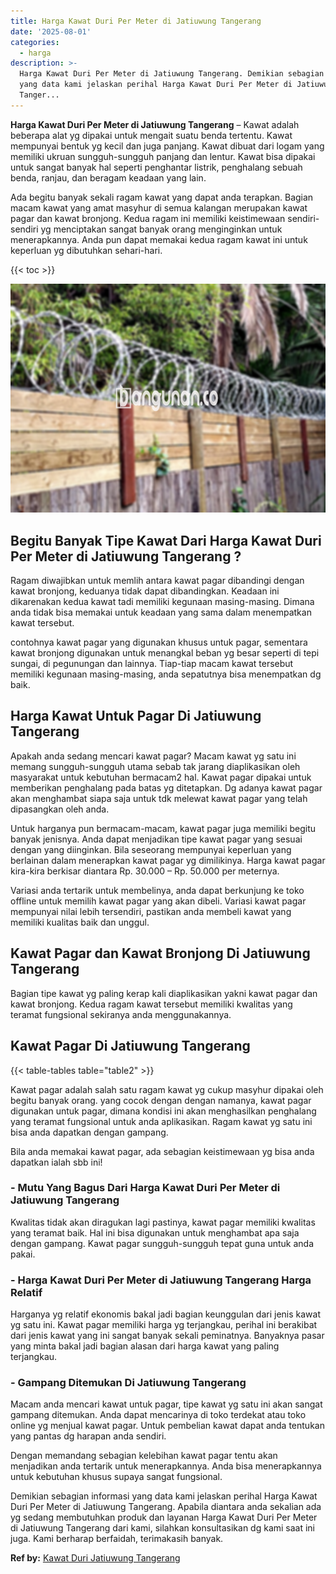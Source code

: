```yaml
---
title: Harga Kawat Duri Per Meter di Jatiuwung Tangerang
date: '2025-08-01'
categories:
  - harga
description: >-
  Harga Kawat Duri Per Meter di Jatiuwung Tangerang. Demikian sebagian informasi
  yang data kami jelaskan perihal Harga Kawat Duri Per Meter di Jatiuwung
  Tanger...
---
```


**Harga Kawat Duri Per Meter di Jatiuwung Tangerang** – Kawat adalah beberapa alat yg dipakai untuk mengait suatu benda tertentu. Kawat mempunyai bentuk yg kecil dan juga panjang. Kawat dibuat dari logam yang memiliki ukruan sungguh-sungguh panjang dan lentur. Kawat bisa dipakai untuk sangat banyak hal seperti penghantar listrik, penghalang sebuah benda, ranjau, dan beragam keadaan yang lain.

Ada begitu banyak sekali ragam kawat yang dapat anda terapkan. Bagian macam kawat yang amat masyhur di semua kalangan merupakan kawat pagar dan kawat bronjong. Kedua ragam ini memiliki keistimewaan sendiri-sendiri yg menciptakan sangat banyak orang menginginkan untuk menerapkannya. Anda pun dapat memakai kedua ragam kawat ini untuk keperluan yg dibutuhkan sehari-hari.

{{< toc >}}

![Harga Kawat Duri Per Meter di Jatiuwung Tangerang](/images/jual-kawat-murah12.png)

## Begitu Banyak Tipe Kawat Dari Harga Kawat Duri Per Meter di Jatiuwung Tangerang ?

Ragam diwajibkan untuk memlih antara kawat pagar dibandingi dengan kawat bronjong, keduanya tidak dapat dibandingkan. Keadaan ini dikarenakan kedua kawat tadi memiliki kegunaan masing-masing. Dimana anda tidak bisa memakai untuk keadaan yang sama dalam menempatkan kawat tersebut.

contohnya kawat pagar yang digunakan khusus untuk pagar, sementara kawat bronjong digunakan untuk menangkal beban yg besar seperti di tepi sungai, di pegunungan dan lainnya. Tiap-tiap macam kawat tersebut memiliki kegunaan masing-masing, anda sepatutnya bisa menempatkan dg baik.

## Harga Kawat Untuk Pagar Di Jatiuwung Tangerang

Apakah anda sedang mencari kawat pagar? Macam kawat yg satu ini memang sungguh-sungguh utama sebab tak jarang diaplikasikan oleh masyarakat untuk kebutuhan bermacam2 hal. Kawat pagar dipakai untuk memberikan penghalang pada batas yg ditetapkan. Dg adanya kawat pagar akan menghambat siapa saja untuk tdk melewat kawat pagar yang telah dipasangkan oleh anda.

Untuk harganya pun bermacam-macam, kawat pagar juga memiliki begitu banyak jenisnya. Anda dapat menjadikan tipe kawat pagar yang sesuai dengan yang diinginkan. Bila seseorang mempunyai keperluan yang berlainan dalam menerapkan kawat pagar yg dimilikinya. Harga kawat pagar kira-kira berkisar diantara Rp. 30.000 – Rp. 50.000 per meternya.

Variasi anda tertarik untuk membelinya, anda dapat berkunjung ke toko offline untuk memilih kawat pagar yang akan dibeli. Variasi kawat pagar mempunyai nilai lebih tersendiri, pastikan anda membeli kawat yang memiliki kualitas baik dan unggul.

## Kawat Pagar dan Kawat Bronjong Di Jatiuwung Tangerang

Bagian tipe kawat yg paling kerap kali diaplikasikan yakni kawat pagar dan kawat bronjong. Kedua ragam kawat tersebut memiliki kwalitas yang teramat fungsional sekiranya anda menggunakannya.

## Kawat Pagar Di Jatiuwung Tangerang

{{< table-tables table="table2" >}}

Kawat pagar adalah salah satu ragam kawat yg cukup masyhur dipakai oleh begitu banyak orang. yang cocok dengan dengan namanya, kawat pagar digunakan untuk pagar, dimana kondisi ini akan menghasilkan penghalang yang teramat fungsional untuk anda aplikasikan. Ragam kawat yg satu ini bisa anda dapatkan dengan gampang.

Bila anda memakai kawat pagar, ada sebagian keistimewaan yg bisa anda dapatkan ialah sbb ini!

### \- Mutu Yang Bagus Dari Harga Kawat Duri Per Meter di Jatiuwung Tangerang

Kwalitas tidak akan diragukan lagi pastinya, kawat pagar memiliki kwalitas yang teramat baik. Hal ini bisa digunakan untuk menghambat apa saja dengan gampang. Kawat pagar sungguh-sungguh tepat guna untuk anda pakai.

### \- Harga Kawat Duri Per Meter di Jatiuwung Tangerang Harga Relatif

Harganya yg relatif ekonomis bakal jadi bagian keunggulan dari jenis kawat yg satu ini. Kawat pagar memiliki harga yg terjangkau, perihal ini berakibat dari jenis kawat yang ini sangat banyak sekali peminatnya. Banyaknya pasar yang minta bakal jadi bagian alasan dari harga kawat yang paling terjangkau.

### \- Gampang Ditemukan Di Jatiuwung Tangerang

Macam anda mencari kawat untuk pagar, tipe kawat yg satu ini akan sangat gampang ditemukan. Anda dapat mencarinya di toko terdekat atau toko online yg menjual kawat pagar. Untuk pembelian kawat dapat anda tentukan yang pantas dg harapan anda sendiri.

Dengan memandang sebagian kelebihan kawat pagar tentu akan menjadikan anda tertarik untuk menerapkannya. Anda bisa menerapkannya untuk kebutuhan khusus supaya sangat fungsional.

Demikian sebagian informasi yang data kami jelaskan perihal Harga Kawat Duri Per Meter di Jatiuwung Tangerang. Apabila diantara anda sekalian ada yg sedang membutuhkan produk dan layanan Harga Kawat Duri Per Meter di Jatiuwung Tangerang dari kami, silahkan konsultasikan dg kami saat ini juga. Kami berharap berfaidah, terimakasih banyak.

**Ref by:** [Kawat Duri Jatiuwung Tangerang](https://id.wikipedia.org/wiki/Kawat)
